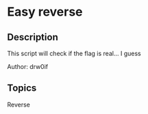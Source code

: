 # Easy reverse

## Description

This script will check if the flag is real... I guess

Author: drw0if

## Topics

Reverse
